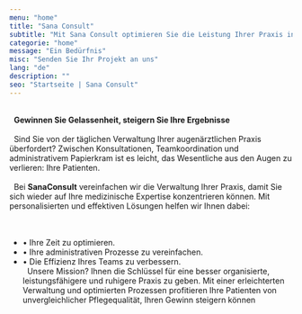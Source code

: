 ```yaml
---
menu: "home"
title: "Sana Consult"
subtitle: "Mit Sana Consult optimieren Sie die Leistung Ihrer Praxis in dank unserer einzigartigen Expertise und bieten Ihrem Team und Ihren Patienten eine einzigartige Erfahrung."
categorie: "home"
message: "Ein Bedürfnis"
misc: "Senden Sie Ihr Projekt an uns"
lang: "de"
description: ""
seo: "Startseite | Sana Consult"
---
```

\
&nbsp;
**Gewinnen Sie Gelassenheit, steigern Sie Ihre Ergebnisse**
\
\
&nbsp;
Sind Sie von der täglichen Verwaltung Ihrer augenärztlichen Praxis überfordert? Zwischen Konsultationen, Teamkoordination und administrativem Papierkram ist es leicht, das Wesentliche aus den Augen zu verlieren: Ihre Patienten.
\
\
&nbsp;
Bei **SanaConsult** vereinfachen wir die Verwaltung Ihrer Praxis, damit Sie sich wieder auf Ihre medizinische Expertise konzentrieren können. Mit personalisierten und effektiven Lösungen helfen wir Ihnen dabei:
\
\
&nbsp;
- •	Ihre Zeit zu optimieren.
- •	Ihre administrativen Prozesse zu vereinfachen.
- •	Die Effizienz Ihres Teams zu verbessern.
\
&nbsp;
Unsere Mission? Ihnen die Schlüssel für eine besser organisierte, leistungsfähigere und ruhigere Praxis zu geben. Mit einer erleichterten Verwaltung und optimierten Prozessen profitieren Ihre Patienten von unvergleichlicher Pflegequalität, Ihren Gewinn steigern können
